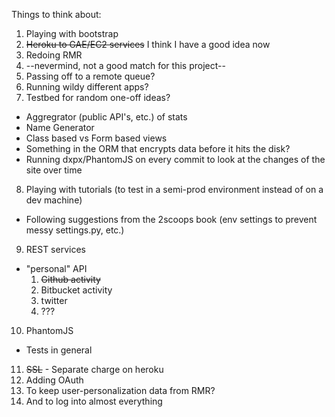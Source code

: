 Things to think about:

1. Playing with bootstrap
2. ~~Heroku to GAE/EC2 services~~ I think I have a good idea now
3. Redoing RMR
4. --nevermind, not a good match for this project--
5. Passing off to a remote queue?
6. Running wildy different apps?
7. Testbed for random one-off ideas?
 * Aggregrator (public API's, etc.) of stats
 * Name Generator
 * Class based vs Form based views
 * Something in the ORM that encrypts data before it hits the disk?
 * Running dxpx/PhantomJS on every commit to look at the changes of the site over time
8. Playing with tutorials (to test in a semi-prod environment instead of on a dev machine)
 * Following suggestions from the 2scoops book (env settings to prevent messy settings.py, etc.)
9. REST services
  * "personal" API
      1. ~~Github activity~~
      2. Bitbucket activity
      3. twitter
      4. ???
10. PhantomJS
 * Tests in general
11. ~~SSL~~ - Separate charge on heroku
12. Adding OAuth
  1. To keep user-personalization data from RMR?
  2. And to log into almost everything
